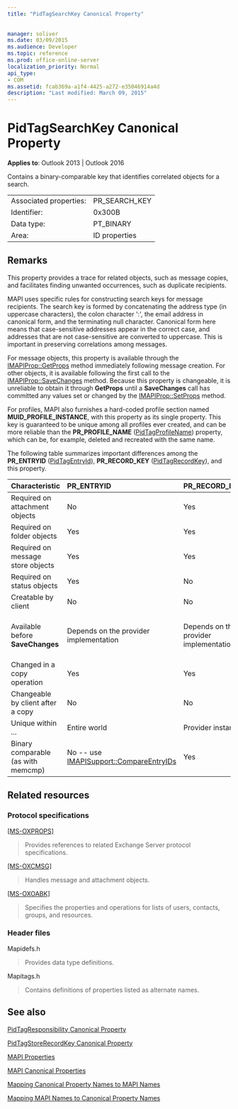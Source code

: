 ```yaml
---
title: "PidTagSearchKey Canonical Property"
 
 
manager: soliver
ms.date: 03/09/2015
ms.audience: Developer
ms.topic: reference
ms.prod: office-online-server
localization_priority: Normal
api_type:
- COM
ms.assetid: fcab369a-a1f4-4425-a272-e35046914a4d
description: "Last modified: March 09, 2015"
---
```


# PidTagSearchKey Canonical Property

  
  
**Applies to**: Outlook 2013 | Outlook 2016 
  
Contains a binary-comparable key that identifies correlated objects for a search.
  
|||
|:-----|:-----|
|Associated properties:  <br/> |PR_SEARCH_KEY  <br/> |
|Identifier:  <br/> |0x300B  <br/> |
|Data type:  <br/> |PT_BINARY  <br/> |
|Area:  <br/> |ID properties  <br/> |
   
## Remarks

This property provides a trace for related objects, such as message copies, and facilitates finding unwanted occurrences, such as duplicate recipients.
  
MAPI uses specific rules for constructing search keys for message recipients. The search key is formed by concatenating the address type (in uppercase characters), the colon character ':', the email address in canonical form, and the terminating null character. Canonical form here means that case-sensitive addresses appear in the correct case, and addresses that are not case-sensitive are converted to uppercase. This is important in preserving correlations among messages.
  
For message objects, this property is available through the [IMAPIProp::GetProps](imapiprop-getprops.md) method immediately following message creation. For other objects, it is available following the first call to the [IMAPIProp::SaveChanges](imapiprop-savechanges.md) method. Because this property is changeable, it is unreliable to obtain it through **GetProps** until a **SaveChanges** call has committed any values set or changed by the [IMAPIProp::SetProps](imapiprop-setprops.md) method. 
  
For profiles, MAPI also furnishes a hard-coded profile section named **MUID_PROFILE_INSTANCE**, with this property as its single property. This key is guaranteed to be unique among all profiles ever created, and can be more reliable than the **PR_PROFILE_NAME** ([PidTagProfileName](pidtagprofilename-canonical-property.md)) property, which can be, for example, deleted and recreated with the same name.
  
The following table summarizes important differences among the **PR_ENTRYID** ([PidTagEntryId](pidtagentryid-canonical-property.md)), **PR_RECORD_KEY** ([PidTagRecordKey](pidtagrecordkey-canonical-property.md)), and this property.
  
|**Characteristic**|****PR_ENTRYID****|****PR_RECORD_KEY****|****PR_SEARCH_KEY****|
|:-----|:-----|:-----|:-----|
|Required on attachment objects  <br/> |No  <br/> |Yes  <br/> |No  <br/> |
|Required on folder objects  <br/> |Yes  <br/> |Yes  <br/> |No  <br/> |
|Required on message store objects  <br/> |Yes  <br/> |Yes  <br/> |No  <br/> |
|Required on status objects  <br/> |Yes  <br/> |No  <br/> |No  <br/> |
|Creatable by client  <br/> |No  <br/> |No  <br/> |Yes  <br/> |
|Available before **SaveChanges** <br/> |Depends on the provider implementation  <br/> |Depends on the provider implementation  <br/> |For messages, Yes. For others, It depends on the provider implementation.  <br/> |
|Changed in a copy operation  <br/> |Yes  <br/> |Yes  <br/> |No  <br/> |
|Changeable by client after a copy  <br/> |No  <br/> |No  <br/> |Yes  <br/> |
|Unique within ...  <br/> |Entire world  <br/> |Provider instance  <br/> |Entire world  <br/> |
|Binary comparable (as with memcmp)  <br/> |No -- use [IMAPISupport::CompareEntryIDs](imapisupport-compareentryids.md) <br/> |Yes  <br/> |Yes  <br/> |
   
## Related resources

### Protocol specifications

[[MS-OXPROPS]](http://msdn.microsoft.com/library/f6ab1613-aefe-447d-a49c-18217230b148%28Office.15%29.aspx)
  
> Provides references to related Exchange Server protocol specifications.
    
[[MS-OXCMSG]](http://msdn.microsoft.com/library/7fd7ec40-deec-4c06-9493-1bc06b349682%28Office.15%29.aspx)
  
> Handles message and attachment objects.
    
[[MS-OXOABK]](http://msdn.microsoft.com/library/f4cf9b4c-9232-4506-9e71-2270de217614%28Office.15%29.aspx)
  
> Specifies the properties and operations for lists of users, contacts, groups, and resources.
    
### Header files

Mapidefs.h
  
> Provides data type definitions.
    
Mapitags.h
  
> Contains definitions of properties listed as alternate names.
    
## See also



[PidTagResponsibility Canonical Property](pidtagresponsibility-canonical-property.md)
  
[PidTagStoreRecordKey Canonical Property](pidtagstorerecordkey-canonical-property.md)


[MAPI Properties](mapi-properties.md)
  
[MAPI Canonical Properties](mapi-canonical-properties.md)
  
[Mapping Canonical Property Names to MAPI Names](mapping-canonical-property-names-to-mapi-names.md)
  
[Mapping MAPI Names to Canonical Property Names](mapping-mapi-names-to-canonical-property-names.md)

